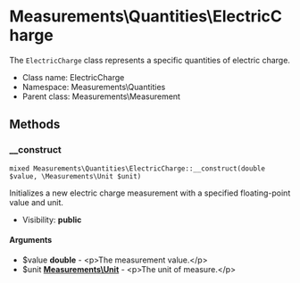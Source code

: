 Measurements\Quantities\ElectricCharge
===============

The `ElectricCharge` class represents a specific quantities of electric charge.




* Class name: ElectricCharge
* Namespace: Measurements\Quantities
* Parent class: Measurements\Measurement







Methods
-------


### __construct

    mixed Measurements\Quantities\ElectricCharge::__construct(double $value, \Measurements\Unit $unit)

Initializes a new electric charge measurement with a specified floating-point value and unit.



* Visibility: **public**


#### Arguments
* $value **double** - &lt;p&gt;The measurement value.&lt;/p&gt;
* $unit **[Measurements\Unit](Measurements-Unit.md)** - &lt;p&gt;The unit of measure.&lt;/p&gt;


